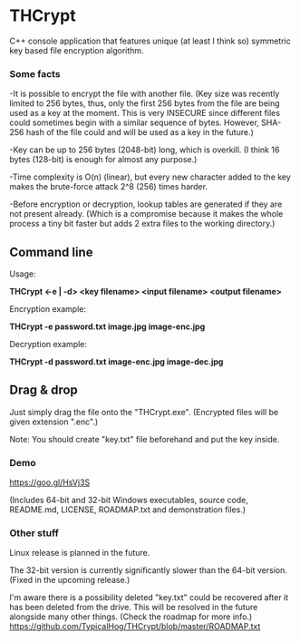 # THCrypt
C++ console application that features unique (at least I think so) symmetric key based file encryption algorithm.

### Some facts
-It is possible to encrypt the file with another file. (Key size was recently limited to 256 bytes, thus, only the first 256 bytes from the file are being used as a key at the moment. This is very INSECURE since different files could sometimes begin with a similar sequence of bytes. However, SHA-256 hash of the file could and will be used as a key in the future.)

-Key can be up to 256 bytes (2048-bit) long, which is overkill. (I think 16 bytes (128-bit) is enough for almost any purpose.)

-Time complexity is O(n) (linear), but every new character added to the key makes the brute-force attack 2^8 (256) times harder.

-Before encryption or decryption, lookup tables are generated if they are not present already. (Which is a compromise because it makes the whole process a tiny bit faster but adds 2 extra files to the working directory.)

## Command line
Usage:

**THCrypt \<-e | -d\> \<key filename\> \<input filename\> \<output filename\>**

Encryption example:

**THCrypt -e password.txt image.jpg image-enc.jpg**

Decryption example:

**THCrypt -d password.txt image-enc.jpg image-dec.jpg**

## Drag & drop
Just simply drag the file onto the "THCrypt.exe". (Encrypted files will be given extension ".enc".)

Note: You should create "key.txt" file beforehand and put the key inside.

### Demo
https://goo.gl/HsVj3S

(Includes 64-bit and 32-bit Windows executables, source code, README.md, LICENSE, ROADMAP.txt and demonstration files.)

### Other stuff

Linux release is planned in the future.

The 32-bit version is currently significantly slower than the 64-bit version. (Fixed in the upcoming release.)

I'm aware there is a possibility deleted "key.txt" could be recovered after it has been deleted from the drive.
This will be resolved in the future alongside many other things. (Check the roadmap for more info.)
https://github.com/TypicalHog/THCrypt/blob/master/ROADMAP.txt
